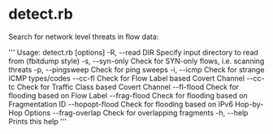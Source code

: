 # detect.rb

Search for network level threats in flow data:


'''
Usage: detect.rb [options]
    -R, --read DIR                   Specify input directory to read from (fbitdump style)
    -s, --syn-only                   Check for SYN-only flows, i.e. scanning threats
    -p, --pingsweep                  Check for ping sweeps
    -i, --icmp                       Check for strange ICMP types/codes
        --cc-fl                      Check for Flow Label based Covert Channel
        --cc-tc                      Check for Traffic Class based Covert Channel
        --fl-flood                   Check for flooding based on Flow Label
        --frag-flood                 Check for flooding based on Fragmentation ID
        --hopopt-flood               Check for flooding based on IPv6 Hop-by-Hop Options
        --frag-overlap               Check for overlapping fragments
    -h, --help                       Prints this help
'''

